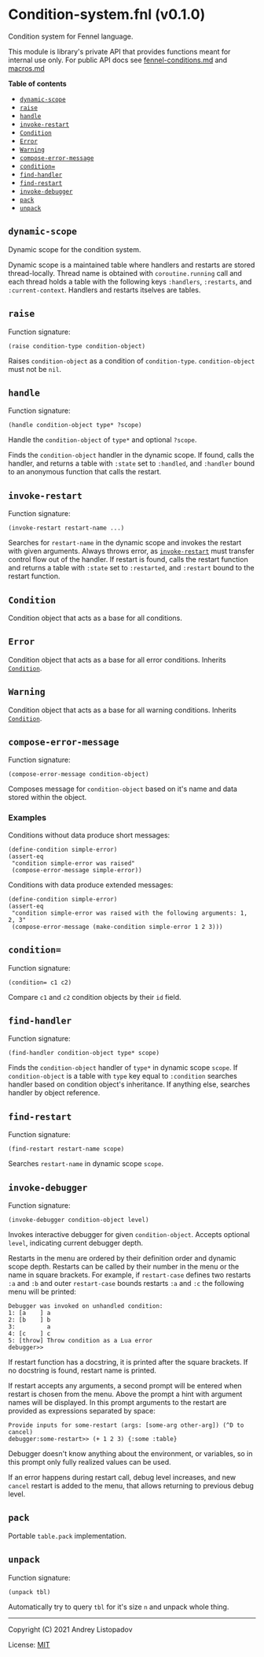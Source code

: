 # Condition-system.fnl (v0.1.0)
Condition system for Fennel language.

This module is library's private API that provides functions meant for
internal use only.  For public API docs see
[fennel-conditions.md](../fennel-conditions.md) and
[macros.md](../macros.md)

**Table of contents**

- [`dynamic-scope`](#dynamic-scope)
- [`raise`](#raise)
- [`handle`](#handle)
- [`invoke-restart`](#invoke-restart)
- [`Condition`](#condition)
- [`Error`](#error)
- [`Warning`](#warning)
- [`compose-error-message`](#compose-error-message)
- [`condition=`](#condition-1)
- [`find-handler`](#find-handler)
- [`find-restart`](#find-restart)
- [`invoke-debugger`](#invoke-debugger)
- [`pack`](#pack)
- [`unpack`](#unpack)

## `dynamic-scope`
Dynamic scope for the condition system.

Dynamic scope is a maintained table where handlers and restarts are
stored thread-locally.  Thread name is obtained with
`coroutine.running` call and each thread holds a table with the
following keys `:handlers`, `:restarts`, and `:current-context`.
Handlers and restarts itselves are tables.

## `raise`
Function signature:

```
(raise condition-type condition-object)
```

Raises `condition-object` as a condition of `condition-type`.
`condition-object` must not be `nil`.

## `handle`
Function signature:

```
(handle condition-object type* ?scope)
```

Handle the `condition-object` of `type*` and optional `?scope`.

Finds the `condition-object` handler in the dynamic scope.  If found,
calls the handler, and returns a table with `:state` set to
`:handled`, and `:handler` bound to an anonymous function that calls
the restart.

## `invoke-restart`
Function signature:

```
(invoke-restart restart-name ...)
```

Searches for `restart-name` in the dynamic scope and invokes the
restart with given arguments.  Always throws error, as
[`invoke-restart`](#invoke-restart) must transfer control flow out of the handler.  If
restart is found, calls the restart function and returns a table with
`:state` set to `:restarted`, and `:restart` bound to the restart
function.

## `Condition`
Condition object that acts as a base for all conditions.

## `Error`
Condition object that acts as a base for all error conditions.
Inherits [`Condition`](#condition).

## `Warning`
Condition object that acts as a base for all warning conditions.
Inherits [`Condition`](#condition).

## `compose-error-message`
Function signature:

```
(compose-error-message condition-object)
```

Composes message for `condition-object` based on it's name and data
stored within the object.

### Examples

Conditions without data produce short messages:

``` fennel
(define-condition simple-error)
(assert-eq
 "condition simple-error was raised"
 (compose-error-message simple-error))
```

Conditions with data produce extended messages:

``` fennel
(define-condition simple-error)
(assert-eq
 "condition simple-error was raised with the following arguments: 1, 2, 3"
 (compose-error-message (make-condition simple-error 1 2 3)))
```

## `condition=`
Function signature:

```
(condition= c1 c2)
```

Compare `c1` and `c2` condition objects by their `id` field.

## `find-handler`
Function signature:

```
(find-handler condition-object type* scope)
```

Finds the `condition-object` handler of `type*` in dynamic scope
`scope`.  If `condition-object` is a table with `type` key equal to
`:condition` searches handler based on condition object's inheritance.
If anything else, searches handler by object reference.

## `find-restart`
Function signature:

```
(find-restart restart-name scope)
```

Searches `restart-name` in dynamic scope `scope`.

## `invoke-debugger`
Function signature:

```
(invoke-debugger condition-object level)
```

Invokes interactive debugger for given `condition-object`.  Accepts
optional `level`, indicating current debugger depth.

Restarts in the menu are ordered by their definition order and dynamic
scope depth.  Restarts can be called by their number in the menu or
the name in square brackets.  For example, if `restart-case` defines
two restarts `:a` and `:b` and outer `restart-case` bounds restarts
`:a` and `:c` the following menu will be printed:

```
Debugger was invoked on unhandled condition:
1: [a    ] a
2: [b    ] b
3:         a
4: [c    ] c
5: [throw] Throw condition as a Lua error
debugger>>
```

If restart function has a docstring, it is printed after the square
brackets.  If no docstring is found, restart name is printed.

If restart accepts any arguments, a second prompt will be entered when
restart is chosen from the menu.  Above the prompt a hint with
argument names will be displayed.  In this prompt arguments to the
restart are provided as expressions separated by space:

```
Provide inputs for some-restart (args: [some-arg other-arg]) (^D to cancel)
debugger:some-restart>> (+ 1 2 3) {:some :table}
```

Debugger doesn't know anything about the environment, or variables, so
in this prompt only fully realized values can be used.

If an error happens during restart call, debug level increases, and
new `cancel` restart is added to the menu, that allows returning to
previous debug level.

## `pack`
Portable `table.pack` implementation.

## `unpack`
Function signature:

```
(unpack tbl)
```

Automatically try to query `tbl` for it's size `n` and unpack whole
thing.


---

Copyright (C) 2021 Andrey Listopadov

License: [MIT](https://gitlab.com/andreyorst/fennel-conditions/-/raw/master/LICENSE)


<!-- Generated with Fenneldoc v0.1.5
     https://gitlab.com/andreyorst/fenneldoc -->

